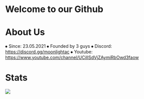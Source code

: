 # Welcome to our Github

# About Us


⦁ Since: 23.05.2021
⦁ Founded by 3 guys
⦁ Discord: https://discord.gg/moonlightac
⦁ Youtube: https://www.youtube.com/channel/UCiIlSdVjZAymiRbOwd3faow

# Stats

<a href="https://github.com/anuraghazra/github-readme-stats">
  <img align="center" src="https://github-readme-stats.vercel.app/api?username=moonlightanti&show_icons=true&theme=radical&repo=github-readme-stats" />
</a>
